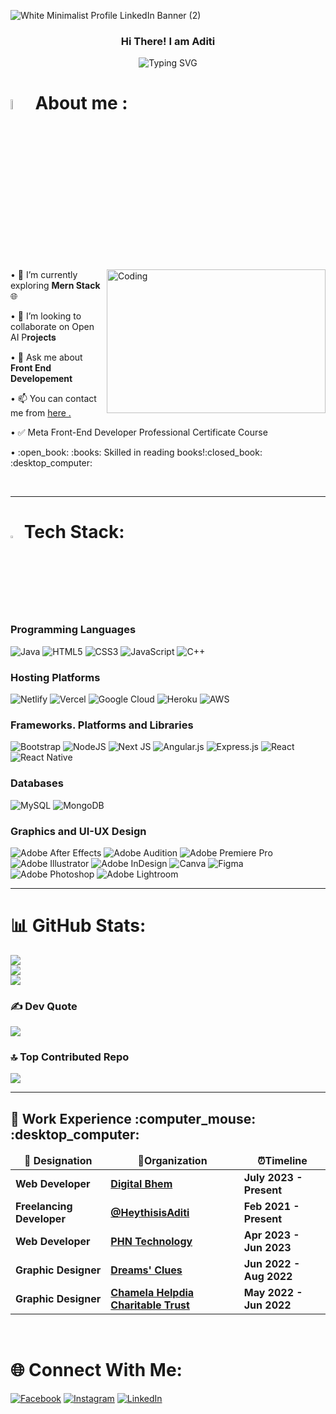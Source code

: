 ![White Minimalist Profile LinkedIn Banner (2)](https://github.com/iamaditiray/iamaditiray/assets/103599179/b339aa69-1396-4fab-95d9-70557554cd84)

### <div align="center">Hi There! I am Aditi</div>  
  <p align="center"><img src="https://readme-typing-svg.herokuapp.com?font=Kalam&size=30&duration=4000&pause=800&color=F79B44&center=true&vCenter=true&width=435&lines=Nice+To+Meet+You!;I+am+a+Web+Developer%2C;And+a+UI-UX+Designer.;I+Virtualize+Dreams+to+Reality!" alt="Typing SVG" /></p>

# <img src = "https://i.pinimg.com/originals/3f/7e/4e/3f7e4eff7c96e9fe4b8b4b1ff3f7bdb5.gif" width = 6.5%> About me : 
<img align="right" src="https://gifdb.com/images/file/coding-girl-animation-fe7t4gejurmtof8v.gif" alt="Coding" width="350" height="230" /> 
• 🌱 I’m currently exploring <b>Mern Stack</b> 🌐</p>
• 👯 I’m looking to collaborate on Open AI P𝐫𝐨𝐣𝐞𝐜𝐭𝐬 </p>
• 💬 Ask me about <b>Front End Developement</b></p>
• 📫 You can contact me from <a href="https://mail.google.com/mail/?view=cm&fs=1&tf=1&to=imakeothersmile@gmail.com">here .</p></a>
• ✅ Meta Front-End Developer Professional Certificate Course</b></p>
• :open_book: :books: Skilled in reading books!:closed_book: :desktop_computer:</p>

<br/>  

---

# <img src="https://media2.giphy.com/media/QssGEmpkyEOhBCb7e1/giphy.gif?cid=ecf05e47a0n3gi1bfqntqmob8g9aid1oyj2wr3ds3mg700bl&rid=giphy.gif" width ="3%"> Tech Stack:

###  Programming Languages

![Java](https://img.shields.io/badge/java-%23ED8B00.svg?style=for-the-badge&logo=java&logoColor=white) ![HTML5](https://img.shields.io/badge/html5-%23E34F26.svg?style=for-the-badge&logo=html5&logoColor=white) ![CSS3](https://img.shields.io/badge/css3-%231572B6.svg?style=for-the-badge&logo=css3&logoColor=white) ![JavaScript](https://img.shields.io/badge/javascript-%23323330.svg?style=for-the-badge&logo=javascript&logoColor=%23F7DF1E) ![C++](https://img.shields.io/badge/c++-%2300599C.svg?style=for-the-badge&logo=c%2B%2B&logoColor=white) 


###  Hosting Platforms
![Netlify](https://img.shields.io/badge/netlify-%23000000.svg?style=for-the-badge&logo=netlify&logoColor=#00C7B7) ![Vercel](https://img.shields.io/badge/vercel-%23000000.svg?style=for-the-badge&logo=vercel&logoColor=white) ![Google Cloud](https://img.shields.io/badge/Google%20Cloud-%234285F4.svg?style=for-the-badge&logo=google-cloud&logoColor=white) ![Heroku](https://img.shields.io/badge/heroku-%23430098.svg?style=for-the-badge&logo=heroku&logoColor=white) ![AWS](https://img.shields.io/badge/AWS-%23FF9900.svg?style=for-the-badge&logo=amazon-aws&logoColor=white) 

### Frameworks. Platforms and Libraries
![Bootstrap](https://img.shields.io/badge/bootstrap-%23563D7C.svg?style=for-the-badge&logo=bootstrap&logoColor=white) ![NodeJS](https://img.shields.io/badge/node.js-6DA55F?style=for-the-badge&logo=node.js&logoColor=white) ![Next JS](https://img.shields.io/badge/Next-black?style=for-the-badge&logo=next.js&logoColor=white) ![Angular.js](https://img.shields.io/badge/angular.js-%23E23237.svg?style=for-the-badge&logo=angularjs&logoColor=white) ![Express.js](https://img.shields.io/badge/express.js-%23404d59.svg?style=for-the-badge&logo=express&logoColor=%2361DAFB) ![React](https://img.shields.io/badge/react-%2320232a.svg?style=for-the-badge&logo=react&logoColor=%2361DAFB) ![React Native](https://img.shields.io/badge/react_native-%2320232a.svg?style=for-the-badge&logo=react&logoColor=%2361DAFB) 

###  Databases
![MySQL](https://img.shields.io/badge/mysql-%2300f.svg?style=for-the-badge&logo=mysql&logoColor=white) ![MongoDB](https://img.shields.io/badge/MongoDB-%234ea94b.svg?style=for-the-badge&logo=mongodb&logoColor=white) 

###  Graphics and UI-UX Design
![Adobe After Effects](https://img.shields.io/badge/Adobe%20After%20Effects-9999FF.svg?style=for-the-badge&logo=Adobe%20After%20Effects&logoColor=white) ![Adobe Audition](https://img.shields.io/badge/Adobe%20Audition-9999FF.svg?style=for-the-badge&logo=Adobe%20Audition&logoColor=white) ![Adobe Premiere Pro](https://img.shields.io/badge/Adobe%20Premiere%20Pro-9999FF.svg?style=for-the-badge&logo=Adobe%20Premiere%20Pro&logoColor=white) ![Adobe Illustrator](https://img.shields.io/badge/adobeillustrator-%23FF9A00.svg?style=for-the-badge&logo=adobeillustrator&logoColor=white) ![Adobe InDesign](https://img.shields.io/badge/Adobe%20InDesign-49021F?style=for-the-badge&logo=adobeindesign&logoColor=white) ![Canva](https://img.shields.io/badge/Canva-%2300C4CC.svg?style=for-the-badge&logo=Canva&logoColor=white) 	![Figma](https://img.shields.io/badge/figma-%23F24E1E.svg?style=for-the-badge&logo=figma&logoColor=white) ![Adobe Photoshop](https://img.shields.io/badge/adobephotoshop-%2331A8FF.svg?style=for-the-badge&logo=adobephotoshop&logoColor=white) ![Adobe Lightroom](https://img.shields.io/badge/Adobe%20Lightroom-31A8FF.svg?style=for-the-badge&logo=Adobe%20Lightroom&logoColor=white)

---

# 📊 GitHub Stats:

![](https://github-readme-stats.vercel.app/api?username=iamaditiray&theme=onedark&hide_border=true&include_all_commits=false&count_private=false)<br/>
![](https://github-readme-streak-stats.herokuapp.com/?user=iamaditiray&theme=onedark&hide_border=true)<br/>
![](https://github-readme-stats.vercel.app/api/top-langs/?username=iamaditiray&theme=onedark&hide_border=true&include_all_commits=false&count_private=false&layout=compact)

### ✍️ Dev Quote
![](https://quotes-github-readme.vercel.app/api?type=horizontal&theme=dark)

### 🔝 Top Contributed Repo
![](https://github-contributor-stats.vercel.app/api?username=iamaditiray&limit=5&theme=dark&combine_all_yearly_contributions=true)

---

 <h2 align="left" id = "work-experience">🚀 Work Experience :computer_mouse: :desktop_computer: </h2> 

<table>
  <thead align="center">
    <tr border: none;>
      <td><b> 💼 Designation </b></td> 
      <td><b> 🏢Organization </b></td> 
      <td><b> ⏰Timeline  </b></td> 
      </tr>
  </thead>
  <tbody> 
    <tr>
      <td> <b>Web Developer</b> </td>
      <td><a href="https://digitalbhem.com/"/><b>Digital Bhem</b></a></td>
      <td> <b>July 2023 - Present </b> </td>
   </tr>
      <tr>
      <td> <b>Freelancing Developer</b> </td>
      <td><a href="https://iamaditiray.github.io/Heythisis-Aditi/"/><b>@HeythisisAditi</b></a></td>
      <td> <b>Feb 2021 - Present </b> </td>
   </tr>
   <tr>
      <td> <b>Web Developer</b> </td>
      <td><a href="https://phntechnology.com/"/><b>PHN Technology</b></a></td>
      <td> <b>Apr 2023 - Jun 2023</b> </td>
   </tr>
   <tr>
      <td> <b>Graphic Designer</b> </td>
      <td><a href="https://www.dreamsclues.com/"/><b>Dreams' Clues</b></a></td>
      <td> <b>Jun 2022 - Aug 2022</b> </td>
   </tr>    
   <tr>
      <td> <b>Graphic Designer</b> </td>
      <td><a href="https://www.linkedin.com/company/chamela-helpdia-charitable-trust-chct/"/><b>Chamela Helpdia Charitable Trust</b></a></td>
      <td> <b>May 2022 - Jun 2022</b> </td>
   </tr>
    
   </tbody>	 
</table>

<br/>  


# 🌐 Connect With Me:
[![Facebook](https://img.shields.io/badge/Facebook-%231877F2.svg?logo=Facebook&logoColor=white)](https://facebook.com/https://www.facebook.com/aditiray2001/) [![Instagram](https://img.shields.io/badge/Instagram-%23E4405F.svg?logo=Instagram&logoColor=white)](https://instagram.com/https://www.instagram.com/amour_immacule/) [![LinkedIn](https://img.shields.io/badge/LinkedIn-%230077B5.svg?logo=linkedin&logoColor=white)](https://linkedin.com/in/https://www.linkedin.com/in/thisisaditi/) 

